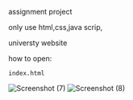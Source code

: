 assignment project

only use html,css,java scrip,

universty website

how to open:

	index.html 
	

![Screenshot (7)](https://user-images.githubusercontent.com/87701301/137587511-eb049c17-5c8f-4cfb-a4fb-89e5b4463a51.png)
![Screenshot (8)](https://user-images.githubusercontent.com/87701301/137587516-025192fd-6543-4430-90c1-b2b46488338c.png)

